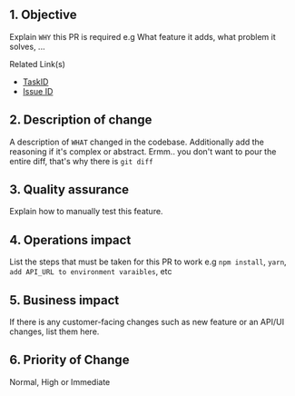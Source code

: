 ## 1. Objective
Explain `WHY` this PR is required e.g What feature it adds, what problem it solves, ...

Related Link(s)
- [TaskID](#)
- [Issue ID](#)

## 2. Description of change
A description of `WHAT` changed in the codebase. Additionally add the reasoning if it's complex or abstract. Ermm.. you don't want to pour the entire diff, that's why there is `git diff`

## 3. Quality assurance

Explain how to manually test this feature. 

## 4. Operations impact
List the steps that must be taken for this PR to work e.g `npm install`, `yarn`, `add API_URL to environment varaibles`, etc

## 5. Business impact

If there is any customer-facing changes such as new feature or an API/UI changes, list them here.

## 6. Priority of Change

Normal, High or Immediate
